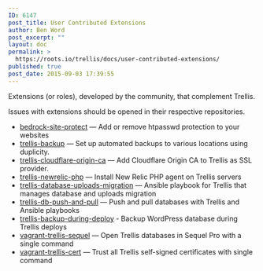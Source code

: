 ```yaml
---
ID: 6147
post_title: User Contributed Extensions
author: Ben Word
post_excerpt: ""
layout: doc
permalink: >
  https://roots.io/trellis/docs/user-contributed-extensions/
published: true
post_date: 2015-09-03 17:39:55
---
```

<p class="lead">Extensions (or roles), developed by the community, that complement Trellis.</p> 

Issues with extensions should be opened in their respective repositories.

* [bedrock-site-protect](https://github.com/louim/bedrock-site-protect) — Add or remove htpasswd protection to your websites
* [trellis-backup](https://galaxy.ansible.com/guilro/trellis-backup/) — Set up automated backups to various locations using duplicity.
* [trellis-cloudflare-origin-ca](https://www.typist.tech/projects/trellis-cloudflare-origin-ca) — Add Cloudflare Origin CA to Trellis as SSL provider.
* [trellis-newrelic-php](https://www.typist.tech/projects/trellis-newrelic-php) — Install New Relic PHP agent on Trellis servers
* [trellis-database-uploads-migration](https://github.com/valentinocossar/trellis-database-uploads-migration) — Ansible playbook for Trellis that manages database and uploads migration
* [trellis-db-push-and-pull](https://github.com/hamedb89/trellis-db-push-and-pull) — Push and pull databases with Trellis and Ansible playbooks
* [trellis-backup-during-deploy](https://github.com/ItinerisLtd/trellis-backup-during-deploy) - Backup WordPress database during Trellis deploys
* [vagrant-trellis-sequel](https://www.typist.tech/projects/vagrant-trellis-sequel) — Open Trellis databases in Sequel Pro with a single command
* [vagrant-trellis-cert](https://www.typist.tech/projects/vagrant-trellis-cert) — Trust all Trellis self-signed certificates with single command
